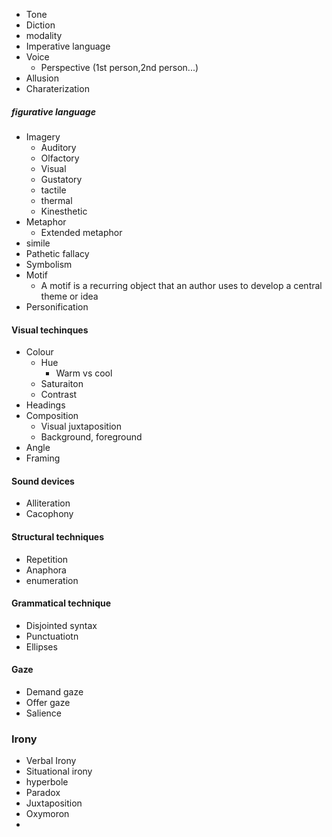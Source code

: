- Tone
- Diction
- modality
- Imperative language
- Voice
	- Perspective (1st person,2nd person...)
- Allusion
- Charaterization
##### figurative language
- Imagery
	- Auditory
	- Olfactory
	- Visual
	- Gustatory
	- tactile
	- thermal
	- Kinesthetic
- Metaphor
	- Extended metaphor
- simile
- Pathetic fallacy
- Symbolism
- Motif
	- A motif is a recurring object that an author uses to develop a central theme or idea
-  Personification
#### Visual techinques
- Colour
	- Hue 
		- Warm vs cool
	- Saturaiton
	- Contrast
- Headings
- Composition
	- Visual juxtaposition
	- Background, foreground
- Angle
- Framing
#### Sound devices
- Alliteration
- Cacophony
#### Structural techniques
- Repetition
- Anaphora
- enumeration
#### Grammatical technique
- Disjointed syntax
- Punctuatiotn
- Ellipses
#### Gaze
- Demand gaze
- Offer gaze
- Salience
### Irony
- Verbal Irony
- Situational irony
- hyperbole
- Paradox
- Juxtaposition
- Oxymoron
- 